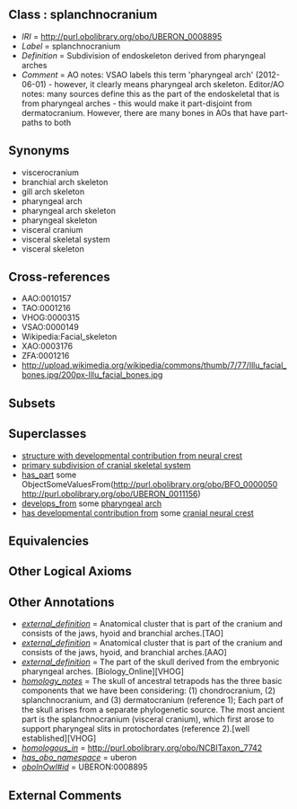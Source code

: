 
## Class : splanchnocranium

 * *IRI* = http://purl.obolibrary.org/obo/UBERON_0008895
 * *Label* = splanchnocranium
 * *Definition* = Subdivision of endoskeleton derived from pharyngeal arches
 * *Comment* = AO notes: VSAO labels this term 'pharyngeal arch' (2012-06-01) - however, it clearly means pharyngeal arch skeleton. Editor/AO notes: many sources define this as the part of the endoskeletal that is from pharyngeal arches - this would make it part-disjoint from dermatocranium. However, there are many bones in AOs that have part-paths to both

## Synonyms

 * viscerocranium
 * branchial arch skeleton
 * gill arch skeleton
 * pharyngeal arch
 * pharyngeal arch skeleton
 * pharyngeal skeleton
 * visceral cranium
 * visceral skeletal system
 * visceral skeleton

## Cross-references

 * AAO:0010157
 * TAO:0001216
 * VHOG:0000315
 * VSAO:0000149
 * Wikipedia:Facial_skeleton
 * XAO:0003176
 * ZFA:0001216
 * http://upload.wikimedia.org/wikipedia/commons/thumb/7/77/Illu_facial_bones.jpg/200px-Illu_facial_bones.jpg

## Subsets


## Superclasses

 * [structure with developmental contribution from neural crest](../../UBERON/14/UBERON_0010314.md)
 * [primary subdivision of cranial skeletal system](../../UBERON/59/UBERON_0011159.md)
 * [has_part](../../BFO/51/BFO_0000051.md) some ObjectSomeValuesFrom(<http://purl.obolibrary.org/obo/BFO_0000050> <http://purl.obolibrary.org/obo/UBERON_0011156>)
 * [develops_from](../../RO/02/RO_0002202.md) some [pharyngeal arch](../../UBERON/39/UBERON_0002539.md)
 * [has developmental contribution from](../../RO/54/RO_0002254.md) some [cranial neural crest](../../UBERON/99/UBERON_0003099.md)

## Equivalencies


## Other Logical Axioms


## Other Annotations

 * *[external_definition](../../UBPROP/01/UBPROP_0000001.md)* = Anatomical cluster that is part of the cranium and consists of the jaws, hyoid and branchial arches.[TAO]
 * *[external_definition](../../UBPROP/01/UBPROP_0000001.md)* = Anatomical cluster that is part of the cranium and consists of the jaws, hyoid, and branchial arches.[AAO]
 * *[external_definition](../../UBPROP/01/UBPROP_0000001.md)* = The part of the skull derived from the embryonic pharyngeal arches. [Biology_Online][VHOG]
 * *[homology_notes](../../UBPROP/03/UBPROP_0000003.md)* = The skull of ancestral tetrapods has the three basic components that we have been considering: (1) chondrocranium, (2) splanchnocranium, and (3) dermatocranium (reference 1); Each part of the skull arises from a separate phylogenetic source. The most ancient part is the splanchnocranium (visceral cranium), which first arose to support pharyngeal slits in protochordates (reference 2).[well established][VHOG]
 * *[homologous_in](../../core#homologous/in/core#homologous_in.md)* = http://purl.obolibrary.org/obo/NCBITaxon_7742
 * *[has_obo_namespace](../../ce/oboInOwl#hasOBONamespace.md)* = uberon
 * *[oboInOwl#id](../../id/oboInOwl#id.md)* = UBERON:0008895

## External Comments

